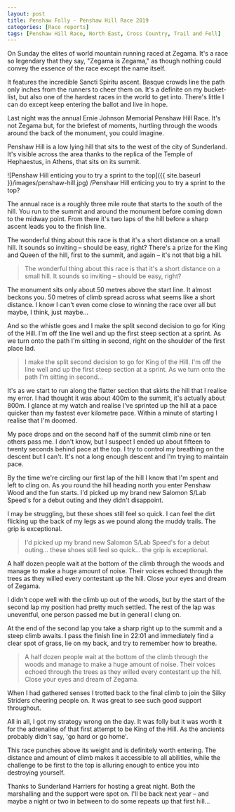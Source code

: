 ```yaml
---
layout: post
title: Penshaw Folly - Penshaw Hill Race 2019
categories: [Race reports]
tags: [Penshaw Hill Race, North East, Cross Country, Trail and Fell]
---
```


On Sunday the elites of world mountain running raced at Zegama. It's a race so legendary that they say, "Zegama is Zegama," as though nothing could convey the essence of the race except the name itself.

It features the incredible Sancti Spiritu ascent. Basque crowds line the path only inches from the runners to cheer them on. It's a definite on my bucket-list, but also one of the hardest races in the world to get into. There's little I can do except keep entering the ballot and live in hope.

Last night was the annual Ernie Johnson Memorial Penshaw Hill Race. It's not Zegama but, for the briefest of moments, hurtling through the woods around the back of the monument, you could imagine. 

Penshaw Hill is a low lying hill that sits to the west of the city of Sunderland. It's visible across the area thanks to the replica of the Temple of Hephaestus, in Athens, that sits on its summit. 

![Penshaw Hill enticing you to try a sprint to the top]({{ site.baseurl }}/images/penshaw-hill.jpg)
/Penshaw Hill enticing you to try a sprint to the top?

The annual race is a roughly three mile route that starts to the south of the hill. You run to the summit and around the monument before coming down to the midway point. From there it's two laps of the hill before a sharp ascent leads you to the finish line.

The wonderful thing about this race is that it's a short distance on a small hill. It sounds so inviting – should be easy, right? There's a prize for the King and Queen of the hill, first to the summit, and again – it's not that big a hill.

>The wonderful thing about this race is that it's a short distance on a small hill. It sounds so inviting – should be easy, right?

The monument sits only about 50 metres above the start line. It almost beckons you. 50 metres of climb spread across what seems like a short distance. I know I can't even come close to winning the race over all but maybe, I think, just maybe...

And so the whistle goes and I make the split second decision to go for King of the Hill. I'm off the line well and up the first steep section at a sprint. As we turn onto the path I'm sitting in second, right on the shoulder of the first place lad.

>I make the split second decision to go for King of the Hill. I'm off the line well and up the first steep section at a sprint. As we turn onto the path I'm sitting in second...

It's as we start to run along the flatter section that skirts the hill that I realise my error. I had thought it was about 400m to the summit, it's actually about 800m. I glance at my watch and realise I've sprinted up the hill at a pace quicker than my fastest ever kilometre pace. Within a minute of starting I realise that I'm doomed.

My pace drops and on the second half of the summit climb nine or ten others pass me. I don't know, but I suspect I ended up about fifteen to twenty seconds behind pace at the top. I try to control my breathing on the descent but I can't. It's not a long enough descent and I'm trying to maintain pace.

By the time we're circling our first lap of the hill I know that I'm spent and left to cling on. As you round the hill heading north you enter Penshaw Wood and the fun starts. I'd picked up my brand new Salomon S/Lab Speed's for a debut outing and they didn't disappoint.

I may be struggling, but these shoes still feel so quick. I can feel the dirt flicking up the back of my legs as we pound along the muddy trails. The grip is exceptional.

>I'd picked up my brand new Salomon S/Lab Speed's for a debut outing... these shoes still feel so quick... the grip is exceptional.

A half dozen people wait at the bottom of the climb through the woods and manage to make a huge amount of noise. Their voices echoed through the trees as they willed every contestant up the hill. Close your eyes and dream of Zegama.

I didn't cope well with the climb up out of the woods, but by the start of the second lap my position had pretty much settled. The rest of the lap was uneventful, one person passed me but in general I clung on.

At the end of the second lap you take a sharp right up to the summit and a steep climb awaits. I pass the finish line in 22:01 and immediately find a clear spot of grass, lie on my back, and try to remember how to breathe.

>A half dozen people wait at the bottom of the climb through the woods and manage to make a huge amount of noise. Their voices echoed through the trees as they willed every contestant up the hill. Close your eyes and dream of Zegama.

When I had gathered senses I trotted back to the final climb to join the Silky Striders cheering people on. It was great to see such good support throughout.

All in all, I got my strategy wrong on the day. It was folly but it was worth it for the adrenaline of that first attempt to be King of the Hill. As the ancients probably didn't say, 'go hard or go home'.

This race punches above its weight and is definitely worth entering. The distance and amount of climb makes it accessible to all abilities, while the challenge to be first to the top is alluring enough to entice you into destroying yourself.

Thanks to Sunderland Harriers for hosting a great night. Both the marshalling and the support were spot on. I'll be back next year – and maybe a night or two in between to do some repeats up that first hill...



